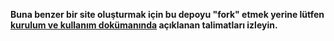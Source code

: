 **Buna benzer bir site oluşturmak için bu depoyu "fork" etmek yerine lütfen
[kurulum ve kullanım dokümanında](http://r.oktas.us/fo/fo-intro/) açıklanan
talimatları izleyin.**
